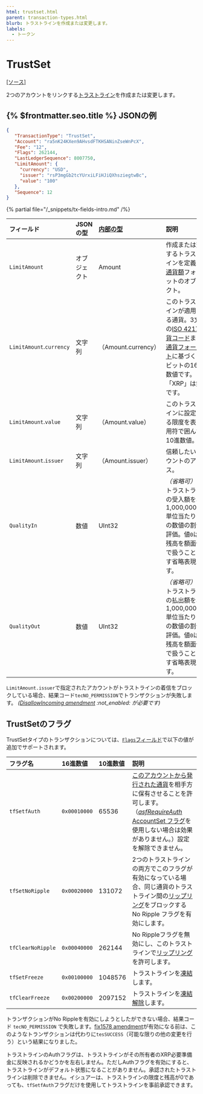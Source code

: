 ```yaml
---
html: trustset.html
parent: transaction-types.html
blurb: トラストラインを作成または変更します。
labels:
  - トークン
---
```

# TrustSet

[[ソース]](https://github.com/XRPLF/rippled/blob/master/src/ripple/app/tx/impl/SetTrust.cpp "Source")

2つのアカウントをリンクする[トラストライン](../../../../concepts/tokens/fungible-tokens/index.md)を作成または変更します。

## {% $frontmatter.seo.title %} JSONの例

```json
{
   "TransactionType": "TrustSet",
   "Account": "ra5nK24KXen9AHvsdFTKHSANinZseWnPcX",
   "Fee": "12",
   "Flags": 262144,
   "LastLedgerSequence": 8007750,
   "LimitAmount": {
     "currency": "USD",
     "issuer": "rsP3mgGb2tcYUrxiLFiHJiQXhsziegtwBc",
     "value": "100"
   },
   "Sequence": 12
}
```

{% partial file="/_snippets/tx-fields-intro.md" /%}
<!--{# fix md highlighting_ #}-->

| フィールド                    | JSONの型 | [内部の型](../../binary-format.md) | 説明       |
|:-------------------------|:----------|:------------------|:------------------|
| `LimitAmount`            | オブジェクト    | Amount            | 作成または変更するトラストラインを定義する[通貨額](../../data-types/basic-data-types.md#通貨額の指定)フォーマットのオブジェクト。 |
| `LimitAmount`.`currency` | 文字列    | （Amount.currency） | このトラストラインが適用される通貨。3文字の[ISO 4217通貨コード](https://www.xe.com/iso4217.php)または[通貨フォーマット](../../data-types/currency-formats.md)に基づく160ビットの16進数値です。「XRP」は無効です。 |
| `LimitAmount`.`value`    | 文字列    | （Amount.value）    | このトラストラインに設定される限度を表す引用符で囲んだ10進数値。 |
| `LimitAmount`.`issuer`   | 文字列    | （Amount.issuer）   | 信頼したいアカウントのアドレス。 |
| `QualityIn`              | 数値    | UInt32            | _（省略可）_ このトラストラインの受入額を、1,000,000,000単位当たりのこの数値の割合で評価。値`0`は、残高を額面価格で扱うことを示す省略表現です。 |
| `QualityOut`             | 数値    | UInt32            | _（省略可）_ このトラストラインの払出額を、1,000,000,000単位当たりのこの数値の割合で評価。値`0`は、残高を額面価格で扱うことを示す省略表現です。 |

`LimitAmount.issuer`で指定されたアカウントがトラストラインの着信をブロックしている場合、結果コード`tecNO_PERMISSION`でトランザクションが失敗します。 _([DisallowIncoming amendment](../../../../resources/known-amendments.md#disallowincoming) :not_enabled: が必要です)_

## TrustSetのフラグ

TrustSetタイプのトランザクションについては、[`Flags`フィールド](../common-fields.md#flagsフィールド)で以下の値が追加でサポートされます。

| フラグ名           | 16進数値      | 10進数値       | 説明                   |
|:------------------|:-------------|:--------------|:----------------------|
| `tfSetfAuth`      | `0x00010000` | 65536         | [このアカウントから発行された通貨](../../../../concepts/tokens/index.md)を相手方に保有させることを許可します。（[*asfRequireAuth* AccountSet フラグ](accountset.md#accountsetのフラグ)を使用しない場合は効果がありません。）設定を解除できません。 |
| `tfSetNoRipple`   | `0x00020000` | 131072        | 2つのトラストラインの両方でこのフラグが有効になっている場合、同じ通貨のトラストライン間の[リップリング](../../../../concepts/tokens/fungible-tokens/rippling.md)をブロックする No Ripple フラグを有効にします。 |
| `tfClearNoRipple` | `0x00040000` | 262144        | No Rippleフラグを無効にし、このトラストラインで[リップリング](../../../../concepts/tokens/fungible-tokens/rippling.md)を許可します。 |
| `tfSetFreeze`     | `0x00100000` | 1048576       | トラストラインを[凍結](../../../../concepts/tokens/fungible-tokens/freezes.md)します。 |
| `tfClearFreeze`   | `0x00200000` | 2097152       | トラストラインを[凍結解除](../../../../concepts/tokens/fungible-tokens/freezes.md)します。 |

トランザクションがNo Rippleを有効にしようとしたができない場合、結果コード `tecNO_PERMISSION` で失敗します。[fix1578 amendment](../../../../resources/known-amendments.md#fix1578)が有効になる前は、このようなトランザクションは代わりに`tesSUCCESS`（可能な限りの他の変更を行う）という結果になりました。

トラストラインのAuthフラグは、トラストラインがその所有者のXRP必要準備金に反映されるかどうかを左右しません。ただしAuthフラグを有効にすると、トラストラインがデフォルト状態になることがありません。承認されたトラストラインは削除できません。イシュアーは、トラストラインの限度と残高が0であっても、`tfSetfAuth`フラグだけを使用してトラストラインを事前承認できます。
